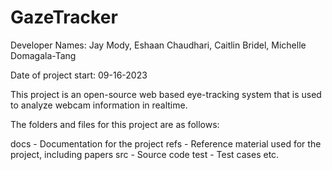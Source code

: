 # GazeTracker

Developer Names: Jay Mody, Eshaan Chaudhari, Caitlin Bridel, Michelle Domagala-Tang

Date of project start: 09-16-2023

This project is an open-source web based eye-tracking system that is used to analyze webcam information in realtime.

The folders and files for this project are as follows:

docs - Documentation for the project
refs - Reference material used for the project, including papers
src - Source code
test - Test cases
etc.
